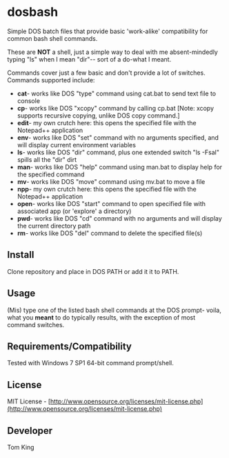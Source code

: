 dosbash
==========
Simple DOS batch files that provide basic 'work-alike' compatibility for common bash shell commands.

These are **NOT** a shell, just a simple way to deal with me absent-mindedly typing "ls" when I mean "dir"-- sort of a do-what I meant.

Commands cover just a few basic and don't provide a lot of switches. Commands supported include:

* **cat**- works like DOS "type" command using cat.bat to send text file to console
* **cp**-  works like DOS "xcopy" command by calling cp.bat [Note: xcopy supports recursive copying, unlike DOS copy command.]
* **edit**- my own crutch here: this opens the specified file with the Notepad++ application
* **env**- works like DOS "set" command with no arguments specified, and will display current environment variables
* **ls**- works like DOS "dir" command, plus one extended switch "ls -Fsal" spills all the "dir" dirt
* **man**- works like DOS "help" command using man.bat to display help for the specified command
* **mv**- works like DOS "move" command using mv.bat to move a file
* **npp**- my own crutch here: this opens the specified file with the Notepad++ application
* **open**- works like DOS "start" command to open specified file with associated app (or 'explore' a directory)
* **pwd**- works like DOS "cd" command with no arguments and will display the current directory path
* **rm**- works like DOS "del" command to delete the specified file(s)


Install
----------
Clone repository and place in DOS PATH or add it it to PATH.

Usage
----------
(Mis) type one of the listed bash shell commands at the DOS prompt- voila, what you __meant__ to do typically results, with the exception of most command switches.

Requirements/Compatibility
----------
Tested with Windows 7 SP1 64-bit command prompt/shell.

License
----------
MIT License - [http://www.opensource.org/licenses/mit-license.php](http://www.opensource.org/licenses/mit-license.php)

Developer
----------
Tom King
